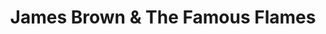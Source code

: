---
title: "James Brown & The Famous Flames"
summary: "**For credits that explicitly omit James Brown please use .** James Brown and changing cast of back-up musicians, singers and dancers. The group played gospel and rhythm & blues, playing at juke joints, and later when they became better known, they performed at various colleges. Prior to their first recording, \"Please, Please, Please\", The Famous Flames were billed simply as The Flames, and Brown himself was billed as a member of the group. In later concerts and recordings Brown and the group were billed as James Brown and The Famous Flames, or sometimes as James Brown and His Famous Flames. During the earliest phase of the Flames' career, before they had a recording contract, each member of the group played an instrument; Bobby Byrd played the piano, while Brown himself played drums. However, in later years The Famous Flames consisted specifically of the singers who backed Brown, not the instrumentalists in his band. Brown and the Flames' record label King Records contributed to the confusion on this point by crediting the vocal group on the printed labels of James Brown singles such as \"Papa's Got a Brand New Bag\" and \"It's a Man's Man's Man's World\" that did not actually feature them. Early line-up, previously known as the Dominions - 1957-1958: J.W. Archer, Bill Hollings, Louis Madison"
image: "james-brown-the-famous-flames.jpg"
apple_music_artist_url: "None"
wikipedia_url: "none"
---